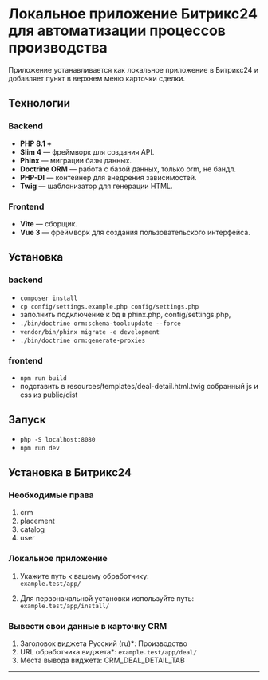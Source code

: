 # Локальное приложение Битрикс24 для автоматизации процессов производства

Приложение устанавливается как локальное приложение в Битрикс24 и добавляет пункт в верхнем меню карточки сделки.

## Технологии

### Backend
- **PHP 8.1 +**
- **Slim 4** — фреймворк для создания API.
- **Phinx** — миграции базы данных.
- **Doctrine ORM** — работа с базой данных, только orm, не бандл.
- **PHP-DI** — контейнер для внедрения зависимостей.
- **Twig** — шаблонизатор для генерации HTML.

### Frontend
- **Vite** — сборщик.
- **Vue 3** — фреймворк для создания пользовательского интерфейса.

## Установка

### backend
- `composer install`
- `cp config/settings.example.php config/settings.php`
- заполнить подключение к бд в phinx.php, config/settings.php, 
- `./bin/doctrine orm:schema-tool:update --force`
- `vendor/bin/phinx migrate -e development`
- `./bin/doctrine orm:generate-proxies`

### frontend
- `npm run build`
- подставить в resources/templates/deal-detail.html.twig собранный js и css из public/dist

## Запуск
- `php -S localhost:8080`
- `npm run dev`

## Установка в Битрикс24

### Необходимые права
1. crm
2. placement
3. catalog
4. user

### Локальное приложение
1. Укажите путь к вашему обработчику:  
   `example.test/app/`

2. Для первоначальной установки используйте путь:  
   `example.test/app/install/`

### Вывести свои данные в карточку CRM
1. Заголовок виджета Русский (ru)*: 
    Производство
2. URL обработчика виджета*:
    `example.test/app/deal/`
3. Места вывода виджета:
    CRM_DEAL_DETAIL_TAB
---
